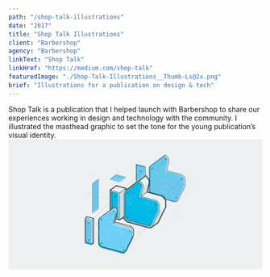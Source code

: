 ```yaml
---
path: "/shop-talk-illustrations"
date: "2017"
title: "Shop Talk Illustrations"
client: "Barbershop"
agency: "Barbershop"
linkText: "Shop Talk"
linkHref: "https://medium.com/shop-talk"
featuredImage: "./Shop-Talk-Illustrations__Thumb-Ls@2x.png"
brief: "Illustrations for a publication on design & tech"
---
```

Shop Talk is a publication that I helped launch with Barbershop to share our experiences working in design and technology with the community. I illustrated the masthead graphic to set the tone for the young publication’s visual identity.
![Illustration for Design Teardown — Cinebody Selects](./images/ShopTalk-Cinebody-Illustration.png 'Illustration for Design Teardown — Cinebody Selects')